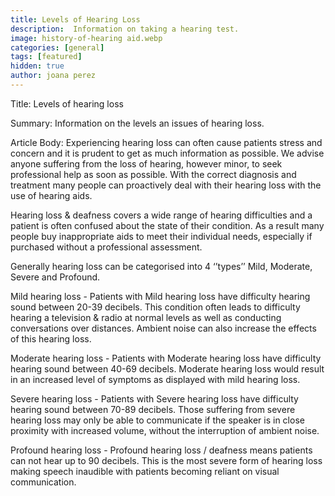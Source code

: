 ```yaml
---
title: Levels of Hearing Loss
description:  Information on taking a hearing test.
image: history-of-hearing aid.webp
categories: [general]
tags: [featured]
hidden: true
author: joana perez
---
```

Title:
Levels of hearing loss

Summary:
Information on the levels an issues of hearing loss.

Article Body:
Experiencing hearing loss can often cause patients stress and concern and it is prudent to get as much information as possible. We advise anyone suffering from the loss of hearing, however minor, to seek professional help as soon as possible. With the correct diagnosis and treatment many people can proactively deal with their hearing loss with the use of hearing aids.

Hearing loss & deafness covers a wide range of hearing difficulties and a patient is often confused about the state of their condition. As a result many people buy inappropriate aids to meet their individual needs, especially if purchased without a professional assessment.

Generally hearing loss can be categorised into 4 ‘’types’’ Mild, Moderate, Severe and Profound.

Mild hearing loss - Patients with Mild hearing loss have difficulty hearing sound between 20-39 decibels. This condition often leads to difficulty hearing a television & radio at normal levels as well as conducting conversations over distances. Ambient noise can also increase the effects of this hearing loss.

Moderate hearing loss - Patients with Moderate hearing loss have difficulty hearing sound between 40-69 decibels. Moderate hearing loss would result in an increased level of symptoms as displayed with mild hearing loss.

Severe hearing loss - Patients with Severe hearing loss have difficulty hearing sound between 70-89 decibels. Those suffering from severe hearing loss may only be able to communicate if the speaker is in close proximity with increased volume, without the interruption of ambient noise.

Profound hearing loss - Profound hearing loss / deafness means patients can not hear up to 90 decibels. This is the most severe form of hearing loss making speech inaudible with patients becoming reliant on visual communication.

